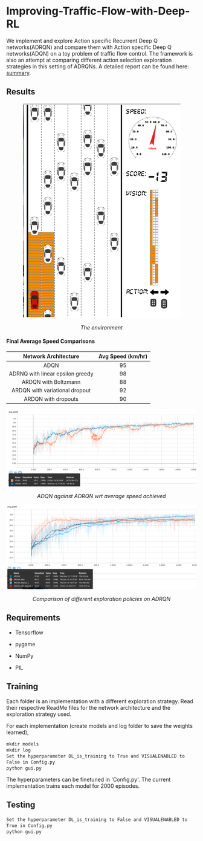 # Improving-Traffic-Flow-with-Deep-RL

We implement and explore Action specific Recurrent Deep Q networks(ADRQN) and compare them
with Action specific Deep Q networks(ADQN) on a toy problem of traffic flow control. The framework is also an attempt at comparing different action selection exploration strategies in this setting of ADRQNs. A detailed report can be found here: [summary](https://vihang-ag.github.io/pdfs/Project_report.pdf).



## Results
<p align="center">
  <img src="https://github.com/nmtvijay/Improving-Traffic-Flow-with-Deep-RL/blob/master/images/environment.png">
</p>
<p align="center"> <i>The environment </i> <p align="center">

#### Final Average Speed Comparisons 
|  Network Architecture | Avg Speed (km/hr) | 
|:----------:|:------:|
|  ADQN | 95 |
|  ADRNQ with linear epsilon greedy | 98 |
|  ARDQN with Boltzmann | 88 |
|  ARDQN with variational dropout | 92 |
|  ARDQN with dropouts | 90 |


![network compare](https://github.com/nmtvijay/Improving-Traffic-Flow-with-Deep-RL/blob/master/images/adq_compare.png)
<p align="center"> <i>ADQN against ADRQN wrt average speed achieved</i> <p align="center">


![policy compare](https://github.com/nmtvijay/Improving-Traffic-Flow-with-Deep-RL/blob/master/images/policy_comparision.png)
<p align="center"> <i>Comparison of different exploration policies on ADRQN </i> <p align="center">



## Requirements

- Tensorflow

- pygame

- NumPy

- PIL


## Training

Each folder is an implementation with a different exploration strategy. Read their respective ReadMe files for the network architecture and the exploration strategy used.

For each implementation (create models and log folder to save the weights learned),

```
mkdir models
mkdir log
Set the hyperparameter DL_is_training to True and VISUALENABLED to False in Config.py
python gui.py
```

The hyperparameters can be finetuned in 'Config.py'. The current implementation trains each model for 2000 episodes.


## Testing

```
Set the hyperparameter DL_is_training to False and VISUALENABLED to True in Config.py
python gui.py
```


